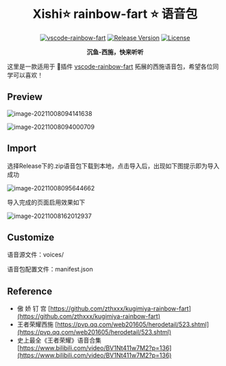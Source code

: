 <h1 align="center">
Xishi⭐️ rainbow-fart ⭐️ 语音包
</h1>

<p align="center">
  <a href="https://github.com/SaekiRaku/vscode-rainbow-fart" target="_blank" rel="noopener noreferrer"><img src="https://img.shields.io/badge/vscode--rainbow--fart-%E2%89%A5_v1.2.3-brightgreen.svg" alt="vscode-rainbow-fart" /></a>
  <a href="https://github.com/zthxxx/kugimiya-rainbow-fart/releases" target="_blank" rel="noopener noreferrer"><img src="https://img.shields.io/github/v/release/zthxxx/kugimiya-rainbow-fart.svg" alt="Release Version" /></a>
  <a href="https://github.com/zthxxx/kugimiya-rainbow-fart/blob/master/LICENSE" target="_blank" rel="noopener noreferrer"><img src="https://badgen.net/github/license/zthxxx/kugimiya-rainbow-fart" alt="License" /></a>
</p>

<p align="center">
  <strong>沉鱼-西施，快来听听</strong>
</p>

这里是一款适用于 🌈插件 [vscode-rainbow-fart](https://github.com/SaekiRaku/vscode-rainbow-fart) 拓展的西施语音包，希望各位同学可以喜欢！

## Preview

![image-20211008094141638](C:\Users\user\AppData\Roaming\Typora\typora-user-images\image-20211008094141638.png)

![image-20211008094000709](C:\Users\user\AppData\Roaming\Typora\typora-user-images\image-20211008094000709.png)



## Import

选择Release下的.zip语音包下载到本地，点击导入后，出现如下图提示即为导入成功

![image-20211008095644662](C:\Users\user\AppData\Roaming\Typora\typora-user-images\image-20211008095644662.png)

导入完成的页面启用效果如下

![image-20211008162012937](C:\Users\user\AppData\Roaming\Typora\typora-user-images\image-20211008162012937.png)



## Customize

语音源文件：voices/

语音包配置文件：manifest.json

## Reference

- 傲 娇 钉 宫  [https://github.com/zthxxx/kugimiya-rainbow-fart](https://github.com/zthxxx/kugimiya-rainbow-fart)
- 王者荣耀西施  [https://pvp.qq.com/web201605/herodetail/523.shtml](https://pvp.qq.com/web201605/herodetail/523.shtml)
- 史上最全《王者荣耀》语音合集  [https://www.bilibili.com/video/BV1Nt411w7M2?p=136](https://www.bilibili.com/video/BV1Nt411w7M2?p=136)

